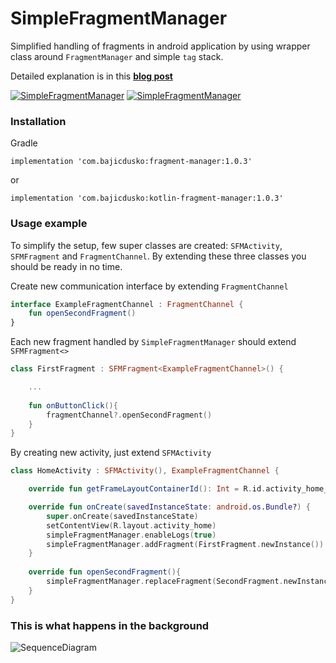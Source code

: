 # SimpleFragmentManager 

Simplified handling of fragments in android application by using wrapper class around `FragmentManager` and simple `tag` stack.

Detailed explanation is in this __[blog post](http://bajicdusko.com/2017/simplified-fragment-management/)__


[![SimpleFragmentManager](https://img.shields.io/badge/JavaBuild-1.0.3-green.svg)](https://bintray.com/bajicdusko/maven/fragment-manager/_latestVersion)
[![SimpleFragmentManager](https://img.shields.io/badge/KotlinBuild-1.0.3-green.svg)](https://bintray.com/bajicdusko/maven/kotlin-fragment-manager/_latestVersion)

### Installation

Gradle
```
implementation 'com.bajicdusko:fragment-manager:1.0.3'
```
or
```
implementation 'com.bajicdusko:kotlin-fragment-manager:1.0.3'
```

### Usage example

To simplify the setup, few super classes are created: `SFMActivity`, `SFMFragment` and `FragmentChannel`. 
By extending these three classes you should be ready in no time.

Create new communication interface by extending `FragmentChannel`
```kotlin
interface ExampleFragmentChannel : FragmentChannel {
    fun openSecondFragment()
}
```

Each new fragment handled by `SimpleFragmentManager` should extend `SFMFragment<>`
```kotlin
class FirstFragment : SFMFragment<ExampleFragmentChannel>() { 

    ...
    
    fun onButtonClick(){
        fragmentChannel?.openSecondFragment()
    }
}
```

By creating new activity, just extend `SFMActivity`
```kotlin
class HomeActivity : SFMActivity(), ExampleFragmentChannel {

    override fun getFrameLayoutContainerId(): Int = R.id.activity_home_fragment_container

    override fun onCreate(savedInstanceState: android.os.Bundle?) {
        super.onCreate(savedInstanceState)
        setContentView(R.layout.activity_home)
        simpleFragmentManager.enableLogs(true)
        simpleFragmentManager.addFragment(FirstFragment.newInstance())
    }
    
    override fun openSecondFragment(){
        simpleFragmentManager.replaceFragment(SecondFragment.newInstance())
    }
}
```

### This is what happens in the background

![SequenceDiagram](http://bajicdusko.com/images/posts/2017/2017-06-08-fragmentdiagram.svg)
